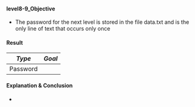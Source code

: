 #### level8-9_Objective

* The password for the next level is stored in the file data.txt and is the only line of text that occurs only once

#### Result

|**_Type_**|**_Goal_**|
|:--:|:--:|
|Password||

#### Explanation & Conclusion

* 